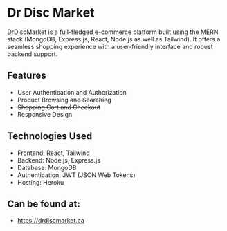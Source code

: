 # Dr Disc Market
DrDiscMarket is a full-fledged e-commerce platform built using the MERN stack (MongoDB, Express.js, React, Node.js as well as Tailwind). It offers a seamless shopping experience with a user-friendly interface and robust backend support.

## Features
- User Authentication and Authorization
- Product Browsing ~~and Searching~~
- ~~Shopping Cart and Checkout~~
- Responsive Design

## Technologies Used
- Frontend: React, Tailwind
- Backend: Node.js, Express.js
- Database: MongoDB
- Authentication: JWT (JSON Web Tokens)
- Hosting: Heroku

## Can be found at:
- https://drdiscmarket.ca

